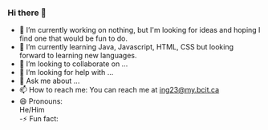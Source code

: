 ### Hi there 👋

- 🔭 I’m currently working on nothing, but I'm looking for ideas and hoping I find one that would be fun to do.
- 🌱 I’m currently learning Java, Javascript, HTML, CSS but looking forward to learning new languages.
- 👯 I’m looking to collaborate on ...
- 🤔 I’m looking for help with ...
- 💬 Ask me about ...
- 📫 How to reach me: 
  You can reach me at ing23@my.bcit.ca
- 😄 Pronouns:  
  He/Him  
-⚡ Fun fact: 
